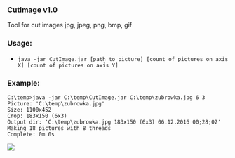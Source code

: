 ### CutImage v1.0
Tool for cut images jpg, jpeg, png, bmp, gif

### Usage:
* `java -jar CutImage.jar [path to picture] [count of pictures on axis X] [count of pictures on axis Y]`

### Example:
```
C:\temp>java -jar C:\temp\CutImage.jar C:\temp\zubrowka.jpg 6 3
Picture: 'C:\temp\zubrowka.jpg'
Size: 1100x452
Crop: 183x150 (6x3)
Output dir: 'C:\temp\zubrowka.jpg 183x150 (6x3) 06.12.2016 00;28;02'
Making 18 pictures with 8 threads
Complete: 0m 0s
```

![](https://user-images.githubusercontent.com/8545291/83451567-e0e25880-a45f-11ea-996b-2c04f5d30fd2.png)
